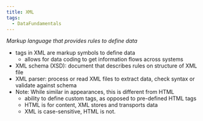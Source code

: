 ```yaml
---
title: XML
tags:
  - DataFundamentals
---
```

*Markup language that provides rules to define data*
- tags in XML are markup symbols to define data
	- allows for data coding to get information flows across systems
- XML schema (XSD): document that describes rules on structure of XML file
- XML parser: process or read XML files to extract data, check syntax or validate against schema
- Note: While similar in appearances, this is different from HTML
	- ability to define custom tags, as opposed to pre-defined HTML tags
	- HTML is for content, XML stores and transports data
	- XML is case-sensitive, HTML is not.